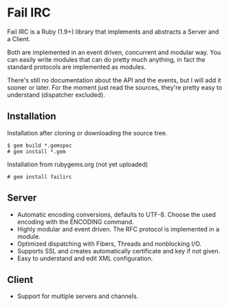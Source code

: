 Fail IRC
======

Fail IRC is a Ruby (1.9+) library that implements and abstracts a Server and a Client.

Both are implemented in an event driven, concurrent and modular way. You can easily write modules that can
do pretty much anything, in fact the standard protocols are implemented as modules.

There's still no documentation about the API and the events, but I will add it sooner or later. For the moment
just read the sources, they're pretty easy to understand (dispatcher excluded).

Installation
------
Installation after cloning or downloading the source tree.

    $ gem build *.gemspec
    # gem install *.gem

Installation from rubygems.org (not yet uploaded)

    # gem install failirc

Server
------
- Automatic encoding conversions, defaults to UTF-8. Choose the used encoding with the ENCODING command.
- Highly modular and event driven. The RFC protocol is implemented in a module.
- Optimized dispatching with Fibers, Threads and nonblocking I/O.
- Supports SSL and creates automatically certificate and key if not given.
- Easy to understand and edit XML configuration.

Client
------
- Support for multiple servers and channels.
